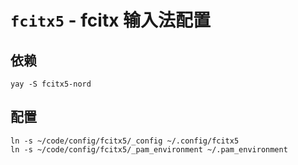 # `fcitx5` - fcitx 输入法配置

## 依赖

```shell
yay -S fcitx5-nord
```

## 配置

```shell
ln -s ~/code/config/fcitx5/_config ~/.config/fcitx5
ln -s ~/code/config/fcitx5/_pam_environment ~/.pam_environment
```
